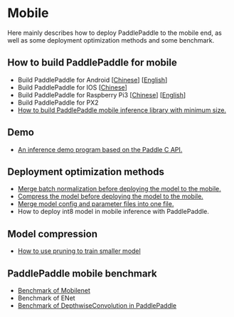 # Mobile

Here mainly describes how to deploy PaddlePaddle to the mobile end, as well as some deployment optimization methods and some benchmark.

## How to build PaddlePaddle for mobile
- Build PaddlePaddle for Android [[Chinese](https://github.com/PaddlePaddle/Paddle/blob/develop/doc/mobile/cross_compiling_for_android_cn.md)] [[English](https://github.com/PaddlePaddle/Paddle/blob/develop/doc/mobile/cross_compiling_for_android_en.md)]
- Build PaddlePaddle for IOS [[Chinese](https://github.com/PaddlePaddle/Paddle/blob/develop/doc/mobile/cross_compiling_for_ios_cn.md)]
- Build PaddlePaddle for Raspberry Pi3 [[Chinese](https://github.com/PaddlePaddle/Paddle/blob/develop/doc/mobile/cross_compiling_for_raspberry_cn.md)] [[English](https://github.com/PaddlePaddle/Paddle/blob/develop/doc/mobile/cross_compiling_for_raspberry_en.md)]
- Build PaddlePaddle for PX2
- [How to build PaddlePaddle mobile inference library with minimum size.](./deployment/build_for_minimum_size.md)

## Demo
- [An inference demo program based on the Paddle C API.](./benchmark/tool/C/README.md)

## Deployment optimization methods
- [Merge batch normalization before deploying the model to the mobile.](./tools/merge_batch_normalization/README.md)
- [Compress the model before deploying the model to the mobile.](./tools/rounding/README.md)
- [Merge model config and parameter files into one file.](./tools/merge_config_parameters/README.md)
- How to deploy int8 model in mobile inference with PaddlePaddle.

## Model compression
- [How to use pruning to train smaller model](./model_compression/pruning/)

## PaddlePaddle mobile benchmark
- [Benchmark of Mobilenet](./benchmark/README.md)
- Benchmark of ENet
- [Benchmark of DepthwiseConvolution in PaddlePaddle](https://github.com/hedaoyuan/Function/blob/master/src/conv/README.md)

